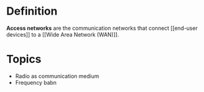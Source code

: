 # Definition

**Access networks** are the communication networks that connect [[end-user devices]] to a [[Wide Area Network (WAN)]].

# Topics

* Radio as communication medium
* Frequency babn